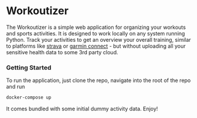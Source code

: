 # Workoutizer

The Workoutizer is a simple web application for organizing your workouts and sports activities. It is designed to work
locally on any system running Python. Track your activities to get an overview your overall training, similar to
platforms like [strava](https://www.strava.com/) or [garmin connect](https://connect.garmin.com/) - but without
uploading all your sensitive health data to some 3rd party cloud.

### Getting Started

To run the application, just clone the repo, navigate into the root of the repo and run

```bash
docker-compose up
```

It comes bundled with some initial dummy activity data. Enjoy!

